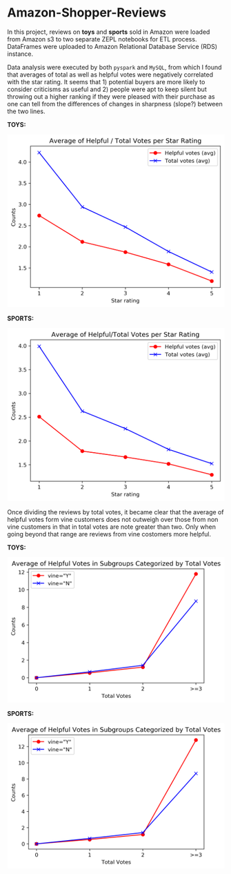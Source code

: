 # Amazon-Shopper-Reviews

<p>In this project, reviews on <strong>toys</strong> and <strong>sports</strong> sold in Amazon were loaded from Amazon s3 to two separate ZEPL notebooks for ETL process. DataFrames were uploaded to Amazon Relational Database Service (RDS) instance.<p>

<p>Data analysis were executed by both <code>pyspark</code> and <code>MySQL</code>, from which I found that averages of total as well as helpful votes were negatively correlated with the star rating. It seems that 1) potential buyers are more likely to consider criticisms as useful and 2) people were apt to keep silent but throwing out a higher ranking if they were pleased with their purchase as one can tell from the differences of changes in sharpness (slope?) between the two lines.</p>
<p><strong>TOYS:</strong></p>
<img src="/figures/TOYS_avg_helpful_or_total_votes_per_star_rating.png" alt="corrlation threshold">
<p><strong>SPORTS:</strong></p>
<img src="/figures/SPORTS_avg_helpful_or_total_votes_per_star_rating.png" alt="corrlation threshold">

<p>Once dividing the reviews by total votes, it became clear that the average of helpful votes form vine customers does not outweigh over those from non vine customers in that in total votes are note greater than two. Only when going beyond that range are reviews from vine costomers more helpful.</p>
<p><strong>TOYS:</strong></p>
<img src="/figures/TOYS_avg_helpful_votes_by_total_votes.png" alt="corrlation threshold">
<p><strong>SPORTS:</strong></p>
<img src="/figures/SPORTS_avg_helpful_votes_by_total_votes.png" alt="corrlation threshold">
